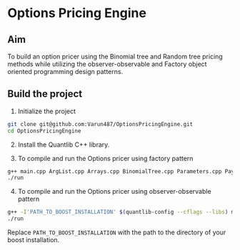 # Options Pricing Engine

## Aim

To build an option pricer using the Binomial tree and Random tree pricing methods while utilizing the observer-observable and Factory object oriented programming design patterns.

## Build the project

1. Initialize the project

```bash
git clone git@github.com:Varun487/OptionsPricingEngine.git
cd OptionsPricingEngine
```

2. Install the Quantlib C++ library.

3. To compile and run the Options pricer using factory pattern

```bash
g++ main.cpp ArgList.cpp Arrays.cpp BinomialTree.cpp Parameters.cpp PayOff3.cpp PayOffBridge.cpp PayOffConstructible.cpp PayOffFactory.cpp Random.cpp RandomHighTree.cpp RandomLowTree.cpp TreeAmerican.cpp TreeProducts.cpp -o run
./run
```

4. To compile and run the Options pricer using observer-observable pattern
```bash
g++ -I'PATH_TO_BOOST_INSTALLATION' $(quantlib-config --cflags --libs) main.cpp OptionPricingReportWriter.cpp TreeObservable.cpp Arrays.cpp Parameters.cpp PayOff3.cpp PayOffBridge.cpp TreeAmerican.cpp TreeProducts.cpp Random.cpp -o run
./run
```

Replace `PATH_TO_BOOST_INSTALLATION` with the path to the directory of your boost installation.
